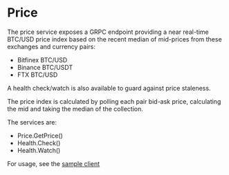 # Price

The price service exposes a GRPC endpoint providing a near real-time BTC/USD price index based on the recent median of mid-prices from these exchanges and currency pairs:

- Bitfinex BTC/USD
- Binance BTC/USDT
- FTX BTC/USD

A health check/watch is also available to guard against price staleness.

The price index is calculated by polling each pair bid-ask price, calculating the mid and taking the median of the collection.

The services are:

- Price.GetPrice()
- Health.Check()
- Health.Watch()

For usage, see the [sample client](./src/client_test.ts)
